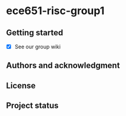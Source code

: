 # ece651-risc-group1



## Getting started
- [x] See our group wiki

## Authors and acknowledgment


## License


## Project status

